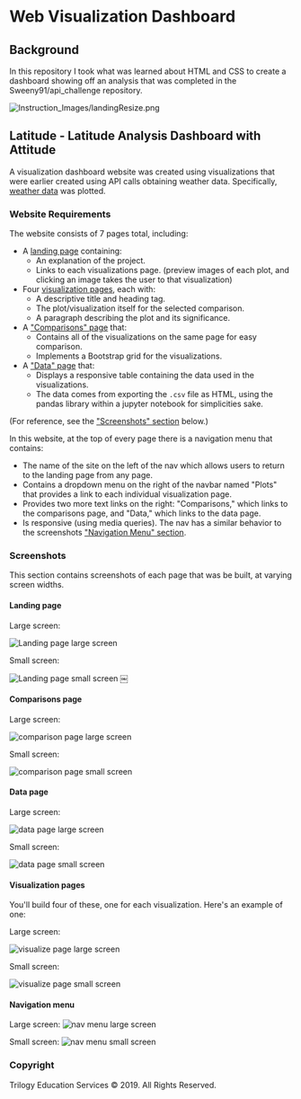 # Web Visualization Dashboard 

## Background

In this repository I took what was learned about HTML and CSS to create a dashboard showing off an analysis that was completed in the Sweeny91/api_challenge repository.

![Instruction_Images/landingResize.png](Instructions_Images/landingResize.png)

## Latitude - Latitude Analysis Dashboard with Attitude

A visualization dashboard website was created using visualizations that were earlier created using API calls obtaining weather data. Specifically, [weather data](Resources/cities.csv) was plotted.

### Website Requirements

The website consists of 7 pages total, including:
* A [landing page](#landing-page) containing:
  * An explanation of the project.
  * Links to each visualizations page. (preview images of each plot, and clicking an image takes the user to that visualization)
* Four [visualization pages](#visualization-pages), each with:
  * A descriptive title and heading tag.
  * The plot/visualization itself for the selected comparison.
  * A paragraph describing the plot and its significance.
* A ["Comparisons" page](#comparisons-page) that:
  * Contains all of the visualizations on the same page for easy comparison.
  * Implements a Bootstrap grid for the visualizations.
* A ["Data" page](#data-page) that:
  * Displays a responsive table containing the data used in the visualizations.
  * The data comes from exporting the `.csv` file as HTML, using the pandas library within a jupyter notebook for simplicities sake.

(For reference, see the ["Screenshots" section](#screenshots) below.)

In this website, at the top of every page there is a navigation menu that contains:
* The name of the site on the left of the nav which allows users to return to the landing page from any page.
* Contains a dropdown menu on the right of the navbar named "Plots" that provides a link to each individual visualization page.
* Provides two more text links on the right: "Comparisons," which links to the comparisons page, and "Data," which links to the data page.
* Is responsive (using media queries). The nav has a similar behavior to the screenshots ["Navigation Menu" section](#navigation-menu).


### Screenshots

This section contains screenshots of each page that was be built, at varying screen widths.

#### <a id="landing-page"></a>Landing page

Large screen:

![Landing page large screen](Instructions_Images/landingResize.png)

Small screen:

![Landing page small screen](Instructions_Images/landing-sm.png)
￼

#### <a id="comparisons-page"></a>Comparisons page

Large screen:

![comparison page large screen](Instructions_Images/comparison-lg.png)

Small screen:

![comparison page small screen](Instructions_Images/comparison-sm.png)

#### <a id="data-page"></a>Data page

Large screen:

![data page large screen](Instructions_Images/data-lg.png)


Small screen:

![data page small screen](Instructions_Images/data-sm.png)

#### <a id="visualization-pages"></a>Visualization pages

You'll build four of these, one for each visualization. Here's an example of one:

Large screen:

![visualize page large screen](Instructions_Images/visualize-lg.png)

Small screen:

![visualize page small screen](Instructions_Images/visualize-sm.png)

#### <a id="navigation-menu"></a>Navigation menu

Large screen:
![nav menu large screen](Instructions_Images/nav-lg.png)

Small screen:
![nav menu small screen](Instructions_Images/nav-sm.png)

### Copyright

Trilogy Education Services © 2019. All Rights Reserved.
